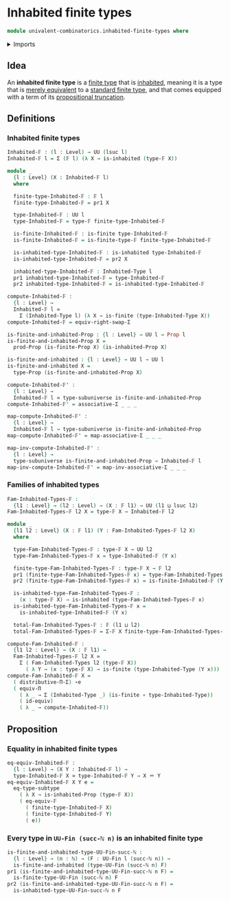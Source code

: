 # Inhabited finite types

```agda
module univalent-combinatorics.inhabited-finite-types where
```

<details><summary>Imports</summary>

```agda
open import elementary-number-theory.natural-numbers

open import foundation.equivalences
open import foundation.function-types
open import foundation.functoriality-dependent-function-types
open import foundation.identity-types
open import foundation.inhabited-types
open import foundation.propositions
open import foundation.subtypes
open import foundation.subuniverses
open import foundation.type-arithmetic-dependent-pair-types
open import foundation.type-theoretic-principle-of-choice
open import foundation.universe-levels

open import univalent-combinatorics.dependent-pair-types
open import univalent-combinatorics.finite-types
```

</details>

## Idea

An **inhabited finite type** is a
[finite type](univalent-combinatorics.finite-types.md) that is
[inhabited](foundation.inhabited-types.md), meaning it is a type that is
[merely equivalent](foundation.mere-equivalences.md) to a
[standard finite type](univalent-combinatorics.standard-finite-types.md), and
that comes equipped with a term of its
[propositional truncation](foundation.propositional-truncations.md).

## Definitions

### Inhabited finite types

```agda
Inhabited-𝔽 : (l : Level) → UU (lsuc l)
Inhabited-𝔽 l = Σ (𝔽 l) (λ X → is-inhabited (type-𝔽 X))

module _
  {l : Level} (X : Inhabited-𝔽 l)
  where

  finite-type-Inhabited-𝔽 : 𝔽 l
  finite-type-Inhabited-𝔽 = pr1 X

  type-Inhabited-𝔽 : UU l
  type-Inhabited-𝔽 = type-𝔽 finite-type-Inhabited-𝔽

  is-finite-Inhabited-𝔽 : is-finite type-Inhabited-𝔽
  is-finite-Inhabited-𝔽 = is-finite-type-𝔽 finite-type-Inhabited-𝔽

  is-inhabited-type-Inhabited-𝔽 : is-inhabited type-Inhabited-𝔽
  is-inhabited-type-Inhabited-𝔽 = pr2 X

  inhabited-type-Inhabited-𝔽 : Inhabited-Type l
  pr1 inhabited-type-Inhabited-𝔽 = type-Inhabited-𝔽
  pr2 inhabited-type-Inhabited-𝔽 = is-inhabited-type-Inhabited-𝔽

compute-Inhabited-𝔽 :
  {l : Level} →
  Inhabited-𝔽 l ≃
    Σ (Inhabited-Type l) (λ X → is-finite (type-Inhabited-Type X))
compute-Inhabited-𝔽 = equiv-right-swap-Σ

is-finite-and-inhabited-Prop : {l : Level} → UU l → Prop l
is-finite-and-inhabited-Prop X =
  prod-Prop (is-finite-Prop X) (is-inhabited-Prop X)

is-finite-and-inhabited : {l : Level} → UU l → UU l
is-finite-and-inhabited X =
  type-Prop (is-finite-and-inhabited-Prop X)

compute-Inhabited-𝔽' :
  {l : Level} →
  Inhabited-𝔽 l ≃ type-subuniverse is-finite-and-inhabited-Prop
compute-Inhabited-𝔽' = associative-Σ _ _ _

map-compute-Inhabited-𝔽' :
  {l : Level} →
  Inhabited-𝔽 l → type-subuniverse is-finite-and-inhabited-Prop
map-compute-Inhabited-𝔽' = map-associative-Σ _ _ _

map-inv-compute-Inhabited-𝔽' :
  {l : Level} →
  type-subuniverse is-finite-and-inhabited-Prop → Inhabited-𝔽 l
map-inv-compute-Inhabited-𝔽' = map-inv-associative-Σ _ _ _
```

### Families of inhabited types

```agda
Fam-Inhabited-Types-𝔽 :
  {l1 : Level} → (l2 : Level) → (X : 𝔽 l1) → UU (l1 ⊔ lsuc l2)
Fam-Inhabited-Types-𝔽 l2 X = type-𝔽 X → Inhabited-𝔽 l2

module _
  {l1 l2 : Level} (X : 𝔽 l1) (Y : Fam-Inhabited-Types-𝔽 l2 X)
  where

  type-Fam-Inhabited-Types-𝔽 : type-𝔽 X → UU l2
  type-Fam-Inhabited-Types-𝔽 x = type-Inhabited-𝔽 (Y x)

  finite-type-Fam-Inhabited-Types-𝔽 : type-𝔽 X → 𝔽 l2
  pr1 (finite-type-Fam-Inhabited-Types-𝔽 x) = type-Fam-Inhabited-Types-𝔽 x
  pr2 (finite-type-Fam-Inhabited-Types-𝔽 x) = is-finite-Inhabited-𝔽 (Y x)

  is-inhabited-type-Fam-Inhabited-Types-𝔽 :
    (x : type-𝔽 X) → is-inhabited (type-Fam-Inhabited-Types-𝔽 x)
  is-inhabited-type-Fam-Inhabited-Types-𝔽 x =
    is-inhabited-type-Inhabited-𝔽 (Y x)

  total-Fam-Inhabited-Types-𝔽 : 𝔽 (l1 ⊔ l2)
  total-Fam-Inhabited-Types-𝔽 = Σ-𝔽 X finite-type-Fam-Inhabited-Types-𝔽

compute-Fam-Inhabited-𝔽 :
  {l1 l2 : Level} → (X : 𝔽 l1) →
  Fam-Inhabited-Types-𝔽 l2 X ≃
    Σ ( Fam-Inhabited-Types l2 (type-𝔽 X))
      ( λ Y → (x : type-𝔽 X) → is-finite (type-Inhabited-Type (Y x)))
compute-Fam-Inhabited-𝔽 X =
  ( distributive-Π-Σ) ∘e
  ( equiv-Π
    ( λ _ → Σ (Inhabited-Type _) (is-finite ∘ type-Inhabited-Type))
    ( id-equiv)
    ( λ _ → compute-Inhabited-𝔽))
```

## Proposition

### Equality in inhabited finite types

```agda
eq-equiv-Inhabited-𝔽 :
  {l : Level} → (X Y : Inhabited-𝔽 l) →
  type-Inhabited-𝔽 X ≃ type-Inhabited-𝔽 Y → X ＝ Y
eq-equiv-Inhabited-𝔽 X Y e =
  eq-type-subtype
    ( λ X → is-inhabited-Prop (type-𝔽 X))
    ( eq-equiv-𝔽
      ( finite-type-Inhabited-𝔽 X)
      ( finite-type-Inhabited-𝔽 Y)
      ( e))
```

### Every type in `UU-Fin (succ-ℕ n)` is an inhabited finite type

```agda
is-finite-and-inhabited-type-UU-Fin-succ-ℕ :
  {l : Level} → (n : ℕ) → (F : UU-Fin l (succ-ℕ n)) →
  is-finite-and-inhabited (type-UU-Fin (succ-ℕ n) F)
pr1 (is-finite-and-inhabited-type-UU-Fin-succ-ℕ n F) =
  is-finite-type-UU-Fin (succ-ℕ n) F
pr2 (is-finite-and-inhabited-type-UU-Fin-succ-ℕ n F) =
  is-inhabited-type-UU-Fin-succ-ℕ n F
```
